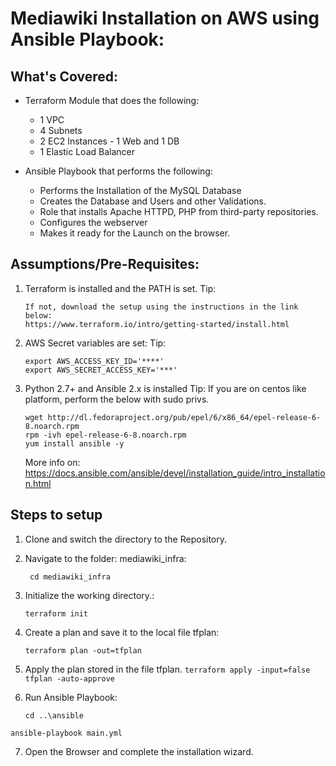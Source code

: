 Mediawiki Installation on AWS using Ansible Playbook: 
========================================================


What's Covered:
----------------
 - Terraform Module that does the following: 
 	- 1 VPC
 	- 4 Subnets  
 	- 2 EC2 Instances - 1 Web and 1 DB
 	- 1 Elastic Load Balancer
   
 - Ansible Playbook that performs the following: 
    - Performs the Installation of the MySQL Database
    - Creates the Database and Users and other Validations. 
    - Role that installs Apache HTTPD, PHP from third-party repositories.
    - Configures the webserver
    - Makes it ready for the Launch on the browser. 


Assumptions/Pre-Requisites: 
---------------------------
1. Terraform is installed and the PATH is set. 
	Tip:
	```
	If not, download the setup using the instructions in the link below: 
	https://www.terraform.io/intro/getting-started/install.html
	```
2. AWS Secret variables are set: 
	Tip:
	```
	export AWS_ACCESS_KEY_ID='****'
	export AWS_SECRET_ACCESS_KEY='***'
	```
3. Python 2.7+ and Ansible 2.x is installed
	Tip: If you are on centos like platform, perform the below with sudo privs. 
	```
	wget http://dl.fedoraproject.org/pub/epel/6/x86_64/epel-release-6-8.noarch.rpm
	rpm -ivh epel-release-6-8.noarch.rpm
	yum install ansible -y
	```
	More info on: 
	https://docs.ansible.com/ansible/devel/installation_guide/intro_installation.html

Steps to setup
---------------
1. Clone and switch the directory to the Repository. 

2. Navigate to the folder: mediawiki_infra:

	``` cd mediawiki_infra```
3. Initialize the working directory.:

    ```terraform init```
4. Create a plan and save it to the local file tfplan: 

	```terraform plan -out=tfplan``` 
5. Apply the plan stored in the file tfplan.
	```terraform apply -input=false tfplan -auto-approve``` 
6. Run Ansible Playbook:

	```cd ..\ansible ```

  ```ansible-playbook main.yml```

7. Open the Browser and complete the installation wizard. 
